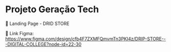 # Projeto Geração Tech

💯 Landing Page - DRID STORE

🌚 Link Figma: https://www.figma.com/design/cfb4F7ZXMFQmvmTn3PKI4z/DRIP-STORE---DIGITAL-COLLEGE?node-id=22-30 

